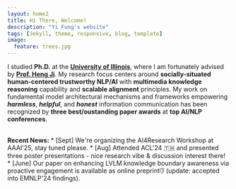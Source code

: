 ```yaml
---
layout: home2
title: Hi There, Welcome!
description: "Yi Fung's website"
tags: [Jekyll, theme, responsive, blog, template]
image:
  feature: trees.jpg
---
```


I studied <b>Ph.D.</b> at the <a href="https://cs.illinois.edu/" target="_blank"><b>University of Illinois</b></a>, where I am fortunately advised by <a href="https://blender.cs.illinois.edu/hengji.html" target="_blank"><b>Prof. Heng Ji</b></a>. My research focus centers around <b>socially-situated human-centered trustworthy NLP/AI</b> with <b>multimedia knowledge reasoning</b> capability and <b>scalable alignment</b> principles. My work on fundamental model architectural mechanisms and frameworks empowering <b><i>harmless</i></b>, <b><i>helpful</i></b>, and <i><b>honest</b></i> information communication has been recognized by <b>three best/oustanding paper awards</b> at <b>top AI/NLP conferences</b>.

<br>
<b>Recent News:</b>
* [Sept] We're organizing the AI4Research Workshop at AAAI'25, stay tuned please.
* [Aug] Attended ACL'24 🇹🇭 and presented three poster presentations - nice research vibe & discussion interest there!
* [June] Our paper on enhancing LVLM knowledge boundary awareness via proactive engagement is available as online preprint<sup><sub>[<a href="https://arxiv.org/abs/2406.14137" target="_blank">1</a>]</sub></sup> (update: accepted into EMNLP'24 findings).



